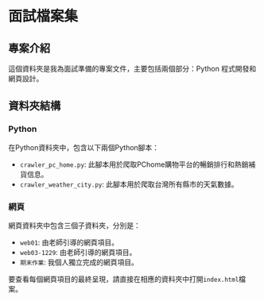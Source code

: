 # 面試檔案集

## 專案介紹
這個資料夾是我為面試準備的專案文件，主要包括兩個部分：Python 程式開發和網頁設計。

## 資料夾結構

### Python
在Python資料夾中，包含以下兩個Python腳本：
- `crawler_pc_home.py`: 此腳本用於爬取PChome購物平台的暢銷排行和熱銷補貨信息。
- `crawler_weather_city.py`: 此腳本用於爬取台灣所有縣市的天氣數據。

### 網頁
網頁資料夾中包含三個子資料夾，分別是：
- `web01`: 由老師引導的網頁項目。
- `web03-1229`: 由老師引導的網頁項目。
- `期末作業`: 我個人獨立完成的網頁項目。

要查看每個網頁項目的最終呈現，請直接在相應的資料夾中打開`index.html`檔案。
